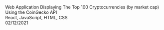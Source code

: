 Web Application Displaying The Top 100 Cryptocurrencies (by market cap)     
Using the CoinGecko API     
React, JavaScript, HTML, CSS      
02/12/2021        
